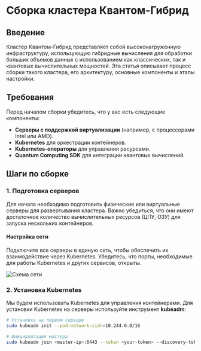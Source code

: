 # Сборка кластера Квантом-Гибрид

## Введение

Кластер Квантом-Гибрид представляет собой высоконагруженную инфраструктуру, использующую гибридные вычисления для обработки больших объемов данных с использованием как классических, так и квантовых вычислительных мощностей. Эта статья описывает процесс сборки такого кластера, его архитектуру, основные компоненты и этапы настройки.

## Требования

Перед началом сборки убедитесь, что у вас есть следующие компоненты:

- **Серверы с поддержкой виртуализации** (например, с процессорами Intel или AMD).
- **Kubernetes** для оркестрации контейнеров.
- **Kubernetes-операторы** для управления ресурсами.
- **Quantum Computing SDK** для интеграции квантовых вычислений.

## Шаги по сборке

### 1. Подготовка серверов

Для начала необходимо подготовить физические или виртуальные серверы для развертывания кластера. Важно убедиться, что они имеют достаточное количество вычислительных ресурсов (ЦПУ, ОЗУ) для запуска нескольких контейнеров.

#### Настройка сети

Подключите все серверы в единую сеть, чтобы обеспечить их взаимодействие через Kubernetes. Убедитесь, что порты, необходимые для работы Kubernetes и других сервисов, открыты.

![Схема сети](images/network-setup.png)

### 2. Установка Kubernetes

Мы будем использовать Kubernetes для управления контейнерами. Для установки Kubernetes на серверы используйте инструмент **kubeadm**:

```bash
# Установка на первом сервере
sudo kubeadm init --pod-network-cidr=10.244.0.0/16

# Инициализация мастера
sudo kubeadm join <master-ip>:6443 --token <your-token> --discovery-token-ca-cert-hash sha256:<your-hash>
